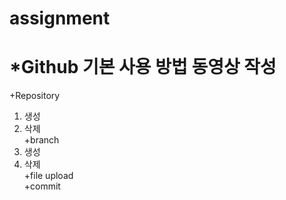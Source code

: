 # assignment
*Github 기본 사용 방법 동영상 작성
===========
+Repository   
1. 생성    
2. 삭제   
 +branch   
1. 생성   
2. 삭제   
  +file upload   
   +commit 
